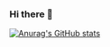 ### Hi there 👋

[![Anurag's GitHub stats](https://github-readme-stats.vercel.app/api?username=konukgorkem)](https://github.com/anuraghazra/github-readme-stats)
